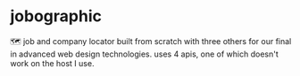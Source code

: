 # jobographic
🗺️ job and company locator built from scratch with three others for our final in advanced web design technologies. uses 4 apis, one of which doesn't work on the host I use.
